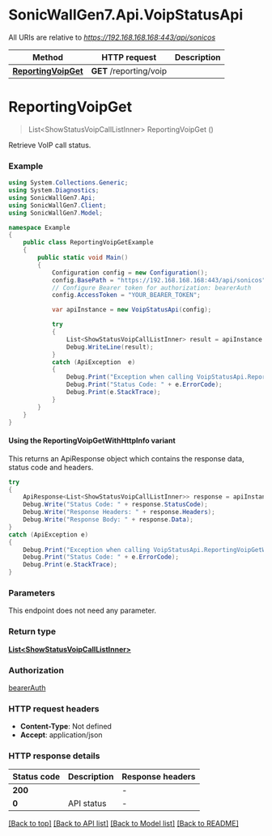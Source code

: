 # SonicWallGen7.Api.VoipStatusApi

All URIs are relative to *https://192.168.168.168:443/api/sonicos*

| Method | HTTP request | Description |
|--------|--------------|-------------|
| [**ReportingVoipGet**](VoipStatusApi.md#reportingvoipget) | **GET** /reporting/voip |  |

<a id="reportingvoipget"></a>
# **ReportingVoipGet**
> List&lt;ShowStatusVoipCallListInner&gt; ReportingVoipGet ()



Retrieve VoIP call status.

### Example
```csharp
using System.Collections.Generic;
using System.Diagnostics;
using SonicWallGen7.Api;
using SonicWallGen7.Client;
using SonicWallGen7.Model;

namespace Example
{
    public class ReportingVoipGetExample
    {
        public static void Main()
        {
            Configuration config = new Configuration();
            config.BasePath = "https://192.168.168.168:443/api/sonicos";
            // Configure Bearer token for authorization: bearerAuth
            config.AccessToken = "YOUR_BEARER_TOKEN";

            var apiInstance = new VoipStatusApi(config);

            try
            {
                List<ShowStatusVoipCallListInner> result = apiInstance.ReportingVoipGet();
                Debug.WriteLine(result);
            }
            catch (ApiException  e)
            {
                Debug.Print("Exception when calling VoipStatusApi.ReportingVoipGet: " + e.Message);
                Debug.Print("Status Code: " + e.ErrorCode);
                Debug.Print(e.StackTrace);
            }
        }
    }
}
```

#### Using the ReportingVoipGetWithHttpInfo variant
This returns an ApiResponse object which contains the response data, status code and headers.

```csharp
try
{
    ApiResponse<List<ShowStatusVoipCallListInner>> response = apiInstance.ReportingVoipGetWithHttpInfo();
    Debug.Write("Status Code: " + response.StatusCode);
    Debug.Write("Response Headers: " + response.Headers);
    Debug.Write("Response Body: " + response.Data);
}
catch (ApiException e)
{
    Debug.Print("Exception when calling VoipStatusApi.ReportingVoipGetWithHttpInfo: " + e.Message);
    Debug.Print("Status Code: " + e.ErrorCode);
    Debug.Print(e.StackTrace);
}
```

### Parameters
This endpoint does not need any parameter.
### Return type

[**List&lt;ShowStatusVoipCallListInner&gt;**](ShowStatusVoipCallListInner.md)

### Authorization

[bearerAuth](../README.md#bearerAuth)

### HTTP request headers

 - **Content-Type**: Not defined
 - **Accept**: application/json


### HTTP response details
| Status code | Description | Response headers |
|-------------|-------------|------------------|
| **200** |  |  -  |
| **0** | API status |  -  |

[[Back to top]](#) [[Back to API list]](../README.md#documentation-for-api-endpoints) [[Back to Model list]](../README.md#documentation-for-models) [[Back to README]](../README.md)


